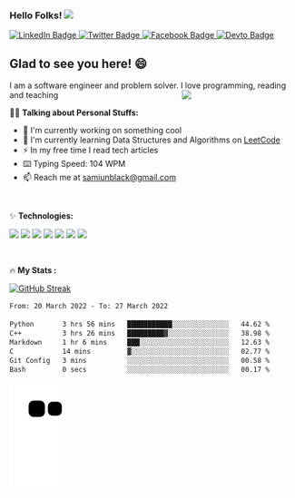 ### Hello Folks! <img src="https://raw.githubusercontent.com/MartinHeinz/MartinHeinz/master/wave.gif" width="30px">
<div id="badges">
    <a href="#">
        <img src="https://img.shields.io/badge/LinkedIn-0077B5?style=for-the-badge&logo=linkedin&logoColor=white" alt="LinkedIn Badge"/>
    </a>
    <a href="#">
        <img src="https://img.shields.io/badge/Twitter-1DA1F2?style=for-the-badge&logo=twitter&logoColor=white" alt="Twitter Badge"/>
    </a>
    <a href="https://www.facebook.com/samiun.black.01">
        <img src="https://img.shields.io/badge/Facebook-1877F2?style=for-the-badge&logo=facebook&logoColor=white" alt="Facebook Badge"/>
    </a>
    <a href="https://dev.to/samiunblack">
        <img src="https://img.shields.io/badge/dev.to-0A0A0A?style=for-the-badge&logo=dev.to&logoColor=white" alt="Devto Badge"/>
    </a>
</div>


## Glad to see you here! 😄

I am a software engineer and problem solver. I love programming, reading and teaching
<img src="https://media.giphy.com/media/M9gbBd9nbDrOTu1Mqx/giphy.gif" width="200" align="right"/>

👨‍💻 **Talking about Personal Stuffs:**
- 🔭 I'm currently working on something cool
- 🚀 I'm currently learning Data Structures and Algorithms on [LeetCode](https://leetcode.com/samiunblack/)
- ⚡ In my free time I read tech articles
- ⌨️ Typing Speed: 104 WPM
- 📫 Reach me at samiunblack@gmail.com

<br>

✨ **Technologies:**

<img src="https://img.shields.io/badge/Python-14354C?style=for-the-badge&logo=python&logoColor=white"> <img src="https://img.shields.io/badge/C-00599C?style=for-the-badge&logo=c&logoColor=white"> <img src="https://img.shields.io/badge/C%2B%2B-00599C?style=for-the-badge&logo=c%2B%2B&logoColor=white"> <img src="https://img.shields.io/badge/Flutter-02569B?style=for-the-badge&logo=flutter&logoColor=white"> <img src="https://img.shields.io/badge/Django-092E20?style=for-the-badge&logo=django&logoColor=white"> <img src="https://img.shields.io/badge/React-20232A?style=for-the-badge&logo=react&logoColor=61DAFB"> <img src="https://img.shields.io/badge/MySQL-00000F?style=for-the-badge&logo=mysql&logoColor=white">

<br>

🔥 **My Stats :**

[![GitHub Streak](http://github-readme-streak-stats.herokuapp.com?user=samiunblack&theme=github-dark)](https://git.io/streak-stats) 
<!-- [![Top Langs](https://github-readme-stats.vercel.app/api/top-langs/?username=samiunblack&theme=gotham)](https://github.com/anuraghazra/github-readme-stats)
 -->
 
<!--START_SECTION:waka-->

```text
From: 20 March 2022 - To: 27 March 2022

Python       3 hrs 56 mins   ███████████░░░░░░░░░░░░░░   44.62 %
C++          3 hrs 26 mins   █████████▓░░░░░░░░░░░░░░░   38.98 %
Markdown     1 hr 6 mins     ███░░░░░░░░░░░░░░░░░░░░░░   12.63 %
C            14 mins         ▓░░░░░░░░░░░░░░░░░░░░░░░░   02.77 %
Git Config   3 mins          ░░░░░░░░░░░░░░░░░░░░░░░░░   00.58 %
Bash         0 secs          ░░░░░░░░░░░░░░░░░░░░░░░░░   00.17 %
```

<!--END_SECTION:waka-->


![Snake animation](https://github.com/rafaballerini/rafaballerini/blob/output/github-contribution-grid-snake.svg)
